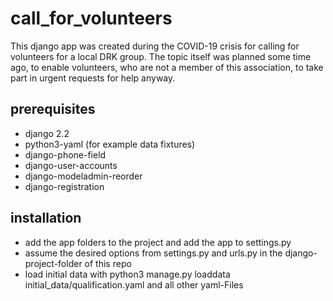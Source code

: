 # call_for_volunteers
This django app was created during the COVID-19 crisis for calling for volunteers for a local DRK group. The topic itself was planned some time ago, to enable volunteers, who are not a member of this association, to take part in urgent requests for help anyway.

## prerequisites
* django 2.2
* python3-yaml (for example data fixtures)
* django-phone-field
* django-user-accounts
* django-modeladmin-reorder
* django-registration

## installation
* add the app folders to the project and add the app to settings.py
* assume the desired options from settings.py and urls.py in the django-project-folder of this repo
* load initial data with python3 manage.py loaddata initial_data/qualification.yaml and all other yaml-Files
